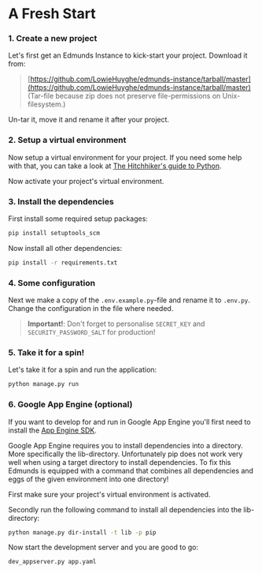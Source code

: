 
# A Fresh Start

### 1. Create a new project

Let's first get an Edmunds Instance to kick-start your
project. Download it from:
> [https://github.com/LowieHuyghe/edmunds-instance/tarball/master](https://github.com/LowieHuyghe/edmunds-instance/tarball/master)  
> (Tar-file because zip does not preserve file-permissions on Unix-filesystem.)

Un-tar it, move it and rename it after your project.

### 2. Setup a virtual environment

Now setup a virtual environment for your project. If you
need some help with that, you can take a look at
[The Hitchhiker's guide to Python](http://docs.python-guide.org/en/latest/dev/virtualenvs/).

Now activate your project's virtual environment.

### 3. Install the dependencies

First install some required setup packages:
```bash
pip install setuptools_scm
``` 

Now install all other dependencies:
```bash
pip install -r requirements.txt
```

### 4. Some configuration

Next we make a copy of the `.env.example.py`-file and rename it to `.env.py`.
Change the configuration in the file where needed.

> **Important!**: Don't forget to personalise `SECRET_KEY` and `SECURITY_PASSWORD_SALT`
for production!

### 5. Take it for a spin!

Let's take it for a spin and run the application:
```bash
python manage.py run
```

### 6. Google App Engine (optional)

If you want to develop for and run in Google App Engine
you'll first need to install the [App Engine SDK](https://cloud.google.com/appengine/docs/standard/python/download).

Google App Engine requires you to install dependencies into a directory. More
specifically the lib-directory. Unfortunately pip does not work very
well when using a target directory to install dependencies. To fix this
Edmunds is equipped with a command that combines all dependencies and eggs
of the given environment into one directory!

First make sure your project's virtual environment is activated.

Secondly run the following command to install all dependencies into the
lib-directory:
```bash
python manage.py dir-install -t lib -p pip
```

Now start the development server and you are good to go:
```bash
dev_appserver.py app.yaml
```
